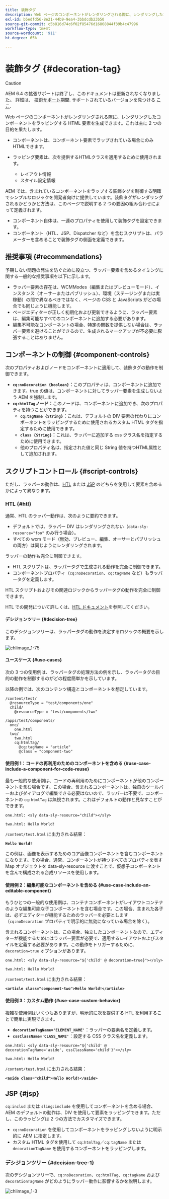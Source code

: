 ```yaml
---
title: 装飾タグ
description: Web ページのコンポーネントがレンダリングされる際に、レンダリングしたコンポーネントをラッピングする HTML 要素を生成できます。AEM では、含まれているコンポーネントをラップする装飾タグを制御する明確でシンプルなロジックを開発者向けに提供しています。
exl-id: b5edfd56-8e21-44b9-9ea4-3bbdcdb23b50
source-git-commit: c5b816d74c6f02f85476d16868844f39b4c47996
workflow-type: tm+mt
source-wordcount: '911'
ht-degree: 65%

---
```


# 装飾タグ {#decoration-tag}

>[!CAUTION]
>
>AEM 6.4 の拡張サポートは終了し、このドキュメントは更新されなくなりました。 詳細は、 [技術サポート期間](https://helpx.adobe.com/jp/support/programs/eol-matrix.html). サポートされているバージョンを見つける [ここ](https://experienceleague.adobe.com/docs/?lang=ja).

Web ページのコンポーネントがレンダリングされる際に、レンダリングしたコンポーネントをラッピングする HTML 要素を生成できます。これは主に 2 つの目的を果たします。

* コンポーネントは、コンポーネント要素でラップされている場合にのみHTMLできます。
* ラッピング要素は、次を提供するHTMLクラスを適用するために使用されます。

   * レイアウト情報
   * スタイル設定情報

AEM では、含まれているコンポーネントをラップする装飾タグを制御する明確でシンプルなロジックを開発者向けに提供しています。装飾タグがレンダリングされるかどうかと方法は、このページで説明する 2 つの要因の組み合わせによって定義されます。

* コンポーネント自体は、一連のプロパティを使用して装飾タグを設定できます。
* コンポーネント（HTL、JSP、Dispatcher など）を含むスクリプトは、パラメーターを含めることで装飾タグの側面を定義できます。

## 推奨事項 {#recommendations}

予期しない問題の発生を防ぐために役立つ、ラッパー要素を含めるタイミングに関する一般的な推奨事項を以下に示します。

* ラッパー要素の存在は、WCMModes（編集またはプレビューモード）、インスタンス（オーサーまたはパブリッシュ）、環境（ステージングまたは実稼動）の間で異なるべきではなく、ページの CSS と JavaScripts がどの場合でも同じように機能します。
* ページエディターが正しく初期化および更新できるように、ラッパー要素は、編集可能なすべてのコンポーネントに追加する必要があります。
* 編集不可能なコンポーネントの場合、特定の関数を提供しない場合は、ラッパー要素を避けることができるので、生成されるマークアップが不必要に膨張することはありません。

## コンポーネントの制御 {#component-controls}

次のプロパティおよびノードをコンポーネントに適用して、装飾タグの動作を制御できます。

* **`cq:noDecoration {boolean}`：**&#x200B;このプロパティは、コンポーネントに追加できます。true の値は、コンポーネントに対してラッパー要素を生成しないよう AEM を強制します。
* **`cq:htmlTag`ノード：**&#x200B;このノードは、コンポーネントに追加でき、次のプロパティを持つことができます。
   * **`cq:tagName {String}`：**&#x200B;これは、デフォルトの DIV 要素の代わりにコンポーネントをラッピングするために使用されるカスタム HTML タグを指定するために使用できます。
   * **`class {String}`：**&#x200B;これは、ラッパーに追加する css クラス名を指定するために使用できます。
   * 他のプロパティ名は、指定された値と同じ String 値を持つHTML属性として追加されます。

## スクリプトコントロール {#script-controls}

ただし、ラッパーの動作は、[HTL](/help/sites-developing/decoration-tag.md#htl) または [JSP](/help/sites-developing/decoration-tag.md#jsp) のどちらを使用して要素を含めるかによって異なります。

### HTL {#htl}

通常、HTL のラッパー動作は、次のように要約できます。

* デフォルトでは、ラッパー DIV はレンダリングされない（`data-sly-resource="foo"` のみ行う場合）。
* すべての wcm モード（無効、プレビュー、編集、オーサーとパブリッシュの両方）は同じようにレンダリングされます。

ラッパーの動作も完全に制御できます。

* HTL スクリプトは、ラッパータグで生成される動作を完全に制御できます。
* コンポーネントプロパティ（`cq:noDecoration`、`cq:tagName` など）もラッパータグを定義します。

HTL スクリプトおよびその関連ロジックからラッパータグの動作を完全に制御できます。

HTL での開発について詳しくは、[HTL ドキュメント](https://helpx.adobe.com/jp/experience-manager/htl/user-guide.html)を参照してください。

#### デシジョンツリー {#decision-tree}

このデシジョンツリーは、ラッパータグの動作を決定するロジックの概要を示します。

![chlimage_1-75](assets/chlimage_1-75.png)

#### ユースケース {#use-cases}

次の 3 つの使用例は、ラッパータグの処理方法の例を示し、ラッパータグの目的の動作を制御するのがどの程度簡単かを示しています。

以降の例では、次のコンテンツ構造とコンポーネントを想定しています。

```
/content/test/
  @resourceType = "test/components/one"
  child/
    @resourceType = "test/components/two"
```

```
/apps/test/components/
  one/
    one.html
  two/
    two.html
    cq:htmlTag/
      @cq:tagName = "article"
      @class = "component-two"
```

#### 使用例 1：コードの再利用のためのコンポーネントを含める {#use-case-include-a-component-for-code-reuse}

最も一般的な使用例は、コードの再利用のためにコンポーネントが他のコンポーネントを含む場合です。この場合、含まれるコンポーネントは、独自のツールバーおよびダイアログで編集できる必要はないので、ラッパーは不要で、コンポーネントの `cq:htmlTag` は無視されます。これはデフォルトの動作と見なすことができます。

`one.html: <sly data-sly-resource="child"></sly>`

`two.html: Hello World!`

`/content/test.html` に出力される結果：

**`Hello World!`**

この例は、画像を表示するためのコア画像コンポーネントを含むコンポーネントになります。その場合、通常、コンポーネントが持つすべてのプロパティを表す Map オブジェクトを data-sly-resource に渡すことで、仮想子コンポーネントを含んで構成される合成リソースを使用します。

#### 使用例 2：編集可能なコンポーネントを含める {#use-case-include-an-editable-component}

もうひとつの一般的な使用例は、コンテナコンポーネントがレイアウトコンテナのような編集可能な子コンポーネントを含む場合です。この場合、含まれた各子は、必ずエディターが機能するためのラッパーを必要とします（`cq:noDecoration` プロパティで明示的に無効になっている場合を除く）。

含まれるコンポーネントは、この場合、独立したコンポーネントなので、エディターが機能するためにはラッパー要素が必要で、適用するレイアウトおよびスタイルを定義する必要があります。この動作をトリガーするために、`decoration=true` オプションがあります。

`one.html: <sly data-sly-resource="${'child' @ decoration=true}"></sly>`

`two.html: Hello World!`

`/content/test.html` に出力される結果：

**`<article class="component-two">Hello World!</article>`**

#### 使用例 3：カスタム動作 {#use-case-custom-behavior}

複雑な使用例はいくつもありますが、明示的に次を提供する HTL を利用することで簡単に実現できます。

* **`decorationTagName='ELEMENT_NAME'`**：ラッパーの要素名を定義します。
* **`cssClassName='CLASS_NAME'`**：設定する CSS クラス名を定義します。

`one.html: <sly data-sly-resource="${'child' @ decorationTagName='aside', cssClassName='child'}"></sly>`

`two.html: Hello World!`

`/content/test.html` に出力される結果：

**`<aside class="child">Hello World!</aside>`**

## JSP {#jsp}

`cq:includ` または `sling:include` を使用してコンポーネントを含める場合、AEM のデフォルトの動作は、DIV を使用して要素をラッピングできます。ただし、このラッピングは 2 つの方法でカスタマイズできます。

* `cq:noDecoration` を使用してコンポーネントをラッピングしないように明示的に AEM に指定します。
* カスタム HTML タグを使用して `cq:htmlTag`／`cq:tagName` または `decorationTagName` を使用するコンポーネントをラッピングします。

### デシジョンツリー {#decision-tree-1}

次のデシジョンツリーで、`cq:noDecoration`、`cq:htmlTag`、`cq:tagName` および `decorationTagName` がどのようにラッパー動作に影響するかを説明します。

![chlimage_1-3](assets/chlimage_1-3.jpeg)
